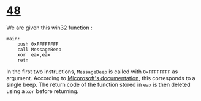 # [48](https://challenges.re/48/)

We are given this win32 function :

```
main:
    push 0xFFFFFFFF
    call MessageBeep
    xor  eax,eax
    retn
```

In the first two instructions, `MessageBeep` is called with `0xFFFFFFFF` as argument. According to [Micorosoft's documentation](https://learn.microsoft.com/en-us/windows/win32/api/winuser/nf-winuser-messagebeep), this corresponds to a single beep. 
The return code of the function stored in `eax` is then deleted using a `xor` before returning.

